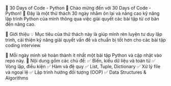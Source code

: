 📌 30 Days of Code - Python 🚀
Chào mừng đến với 30 Days of Code - Python! 🎯 Đây là một thử thách 30 ngày nhằm ôn lại và nâng cao kỹ năng lập trình Python của mình thông qua việc giải quyết các bài tập từ cơ bản đến nâng cao.

📖 Giới thiệu
💡 Mục tiêu của thử thách này là giúp mình rèn luyện tư duy lập trình, cải thiện kỹ năng giải quyết vấn đề và chuẩn bị tốt hơn cho các bài tập coding interview.

🔹 Mỗi ngày mình sẽ hoàn thành ít nhất một bài tập Python và cập nhật vào repo này.
🔹 Nội dung gồm các chủ đề:
✅ Biến, kiểu dữ liệu và toán tử
✅ Vòng lặp, điều kiện
✅ Hàm và đệ quy
✅ List, Tuple, Dictionary
✅ Xử lý file và ngoại lệ
✅ Lập trình hướng đối tượng (OOP)
✅ Data Structures & Algorithms
